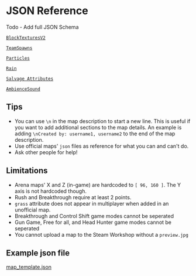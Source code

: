 # JSON Reference
Todo - Add full JSON Schema

[`BlockTexturesV2`](./json/blocktexturesv2.md)

[`TeamSpawns`](./json/teamspawns.md)

[`Particles`](./json/particles.md)

[`Rain`](./json/weather.md)

[`Salvage Attributes`](./json/salvageattributes.md)

[`AmbienceSound`](./json/ambiencesound.md)


## Tips
* You can use `\n` in the map description to start a new line. This is useful if you want to add additional sections to the map details. An example is adding `\nCreated by: username1, username2` to the end of the map description.
* Use official maps' `json` files as reference for what you can and can't do.
* Ask other people for help!

## Limitations
* Arena maps' X and Z (in-game) are hardcoded to `[ 96, 160 ]`. The Y axis is not hardcoded though.
* Rush and Breakthrough require at least 2 points.
* `grass` attribute does not appear in multiplayer when added in an unofficial map.
* Breakthrough and Control Shift game modes cannot be seperated
* Gun Game, Free for all, and Head Hunter game modes cannot be seperated
* You cannot upload a map to the Steam Workshop without a `preview.jpg`

## Example json file
[map_template.json](./map_template.json)